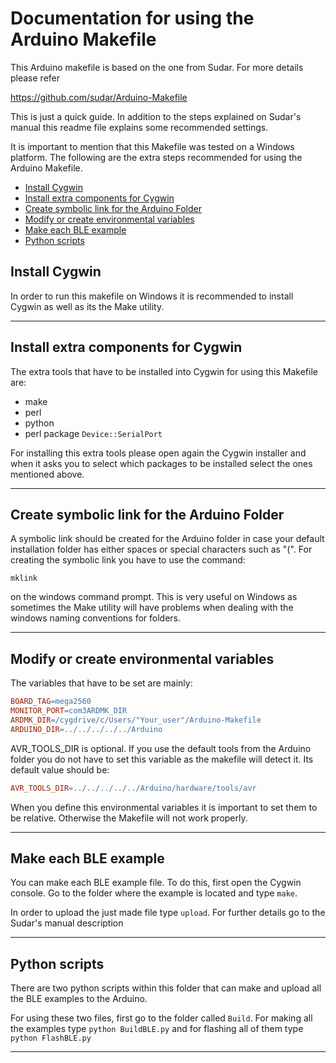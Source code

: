 # Documentation for using the Arduino Makefile

This Arduino makefile is based on the one from Sudar. For more details please refer

https://github.com/sudar/Arduino-Makefile

This is just a quick guide. In addition to the steps explained on Sudar's manual this readme file explains some recommended settings.

It is important to mention that this Makefile was tested on a Windows platform. The following are the extra steps recommended for using the Arduino Makefile.

*	[Install Cygwin](#install-cygwin)
*	[Install extra components for Cygwin](#Install-extra-components-for-cygwin)
*	[Create symbolic link for the Arduino Folder](#Create-symbolic-link-for-the-arduino-folder)
*	[Modify or create environmental variables](#Modify-or-create-environmental-variables)
*	[Make each BLE example](#Make-each-ble-example)
*	[Python scripts](#Python-scripts)

## Install Cygwin

In order to run this makefile on Windows it is recommended to install Cygwin as well as its the Make utility.

----

## Install extra components for Cygwin

The extra tools that have to be installed into Cygwin for using this Makefile are:

*	make
*	perl
*	python 
*	perl package `Device::SerialPort`

For installing this extra tools please open again the Cygwin installer and when it asks you to select which packages to be installed select the ones mentioned above.

----

## Create symbolic link for the Arduino Folder

A symbolic link should be created for the Arduino folder in case your default installation folder has either spaces or special characters such as "(". For creating the symbolic link you have to use the command:

`mklink`

on the windows command prompt. This is very useful on Windows as sometimes the Make utility will have problems when dealing with the windows naming conventions for folders.

----

## Modify or create environmental variables

The variables that have to be set are mainly:

```Makefile
BOARD_TAG=mega2560
MONITOR_PORT=com3ARDMK_DIR 
ARDMK_DIR=/cygdrive/c/Users/"Your_user"/Arduino-Makefile
ARDUINO_DIR=../../../../../Arduino
```
AVR_TOOLS_DIR is optional. If you use the default tools from the Arduino folder you do not have to set this variable as the makefile will detect it. Its default value should be:
```Makefile
AVR_TOOLS_DIR=../../../../../Arduino/hardware/tools/avr
```
When you define this environmental variables it is important to set them to be relative. Otherwise the Makefile will not work properly.

----

## Make each BLE example

You can make each BLE example file. To do this, first open the Cygwin console. Go to the folder where the example is located and type `make`.

In order to upload the just made file type `upload`. For further details go to the Sudar's manual description


----

## Python scripts

There are two python scripts within this folder that can make and upload all the BLE examples to the Arduino.

For using these two files, first go to the folder called `Build`. For making all the examples type `python BuildBLE.py` and for flashing all of them type `python FlashBLE.py`

----
